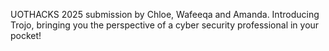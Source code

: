 UOTHACKS 2025 submission by Chloe, Wafeeqa and Amanda. Introducing Trojo, bringing you the perspective of a cyber security professional in your pocket!
